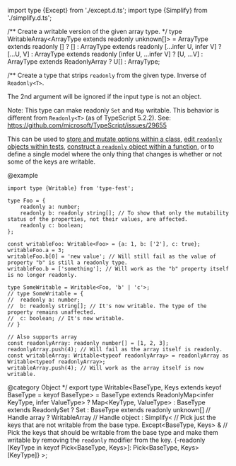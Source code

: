 import type {Except} from './except.d.ts';
import type {Simplify} from './simplify.d.ts';

/\*\*
Create a writable version of the given array type.
\*/
type WritableArray\<ArrayType extends readonly unknown\[\]\> =
ArrayType extends readonly \[\] ? \[\]
: ArrayType extends readonly \[...infer U, infer V\] ? \[...U, V\]
: ArrayType extends readonly \[infer U, ...infer V\] ? \[U, ...V\]
: ArrayType extends ReadonlyArray<infer U> ? U\[\]
: ArrayType;

/\*\*
Create a type that strips `readonly` from the given type. Inverse of `Readonly<T>`.

The 2nd argument will be ignored if the input type is not an object.

Note: This type can make readonly `Set` and `Map` writable. This behavior is different from `Readonly<T>` (as of TypeScript 5.2.2). See: <https://github.com/microsoft/TypeScript/issues/29655>

This can be used to [store and mutate options within a class](https://github.com/sindresorhus/pageres/blob/4a5d05fca19a5fbd2f53842cbf3eb7b1b63bddd2/source/index.ts#L72), [edit `readonly` objects within tests](https://stackoverflow.com/questions/50703834), [construct a `readonly` object within a function](https://github.com/Microsoft/TypeScript/issues/24509), or to define a single model where the only thing that changes is whether or not some of the keys are writable.

@example

    import type {Writable} from 'type-fest';

    type Foo = {
        readonly a: number;
        readonly b: readonly string[]; // To show that only the mutability status of the properties, not their values, are affected.
        readonly c: boolean;
    };

    const writableFoo: Writable<Foo> = {a: 1, b: ['2'], c: true};
    writableFoo.a = 3;
    writableFoo.b[0] = 'new value'; // Will still fail as the value of property "b" is still a readonly type.
    writableFoo.b = ['something']; // Will work as the "b" property itself is no longer readonly.

    type SomeWritable = Writable<Foo, 'b' | 'c'>;
    // type SomeWritable = {
    //  readonly a: number;
    //  b: readonly string[]; // It's now writable. The type of the property remains unaffected.
    //  c: boolean; // It's now writable.
    // }

    // Also supports array
    const readonlyArray: readonly number[] = [1, 2, 3];
    readonlyArray.push(4); // Will fail as the array itself is readonly.
    const writableArray: Writable<typeof readonlyArray> = readonlyArray as Writable<typeof readonlyArray>;
    writableArray.push(4); // Will work as the array itself is now writable.

@category Object
\*/
export type Writable\<BaseType, Keys extends keyof BaseType = keyof BaseType\> =
BaseType extends ReadonlyMap\<infer KeyType, infer ValueType\>
? Map\<KeyType, ValueType\>
: BaseType extends ReadonlySet<infer ItemType>
? Set<ItemType>
: BaseType extends readonly unknown\[\]
// Handle array
? WritableArray<BaseType>
// Handle object
: Simplify\<
// Pick just the keys that are not writable from the base type.
Except\<BaseType, Keys\> &
// Pick the keys that should be writable from the base type and make them writable by removing the `readonly` modifier from the key.
{-readonly \[KeyType in keyof Pick\<BaseType, Keys\>\]: Pick\<BaseType, Keys\>\[KeyType\]}
\>;
